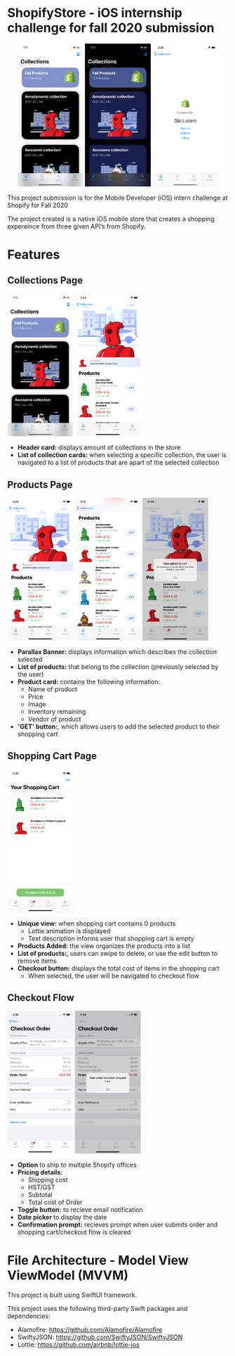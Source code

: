 # ShopifyStore - iOS internship challenge for fall 2020 submission

<p float="left" align="center">
<img src="./Documentation/home-screen.png" width="150"/>
<img src="./Documentation/darkmode-screen.png" width="150"/>
<img src="./Documentation/profile-screen.png" width="150"/>
</p>

This project submission is for the Mobile Developer (iOS) intern challenge at Shopify for Fall 2020

The project created is a native iOS mobile store that creates a shopping expereince from three given API’s from Shopify. 

# Features

## Collections Page
<p float="left">
<img src="./Documentation/home-screen.png" width="150"/>
<img src="./Documentation/parallax-screen.png" width="150"/>
</p>

* <b>Header card:</b> displays amount of collections in the store
* <b>List of collection cards:</b> when selecting a specific collection, the user is navigated to a list of products that are apart of the selected collection


## Products Page
<p float="left">
<img src="./Documentation/parallax-screen.png" width="150"/>
<img src="./Documentation/products-screen.png" width="150"/>
<img src="./Documentation/getproduct-screen.png" width="150"/>
</p>


* <b>Parallax Banner:</b> displays information which describes the collection selected
* <b>List of products:</b> that belong to the collection (previously selected by the user)
* <b>Product card:</b> contains the following information: 
    * Name of product
    * Price
    * Image
    * Inventory remaining
    * Vendor of product
* <b>'GET' button:</b>, which allows users to add the selected product to their shopping cart
    
## Shopping Cart Page
<p float="left">
<img src="./Documentation/itemadded-screen.png" width="150"/>
</p>

* <b>Unique view:</b> when shopping cart contains 0 products
    * Lottie animation is displayed
    * Text description informs user that shopping cart is empty
* <b>Products Added:</b> the view organizes the products into a list
* <b>List of products:</b>, users can swipe to delete, or use the edit button to remove items
* <b>Checkout button:</b> displays the total cost of items in the shopping cart
    * When selected, the user will be navigated to checkout flow
    
## Checkout Flow
<p float="left">
<img src="./Documentation/checkout-screen.png" width="150"/>
<img src="./Documentation/submit-screen.png" width="150"/>
</p>

* <b>Option</b> to ship to multiple Shopify offices
* <b>Pricing details:</b>
    * Shipping cost
    * HST/GST
    * Subtotal
    * Total cost of Order
* <b>Toggle button:</b> to recieve email notification
* <b>Date picker</b> to display the date
* <b>Confirmation prompt:</b> recieves prompt when user submits order and shopping cart/checkout flow is cleared

# File Architecture - Model View ViewModel (MVVM)
This project is built using SwiftUI framework. 
 
This project uses the following third-party Swift packages and dependencies: 
* Alamofire: https://github.com/Alamofire/Alamofire
* SwiftyJSON: https://github.com/SwiftyJSON/SwiftyJSON
* Lottie: https://github.com/airbnb/lottie-ios




